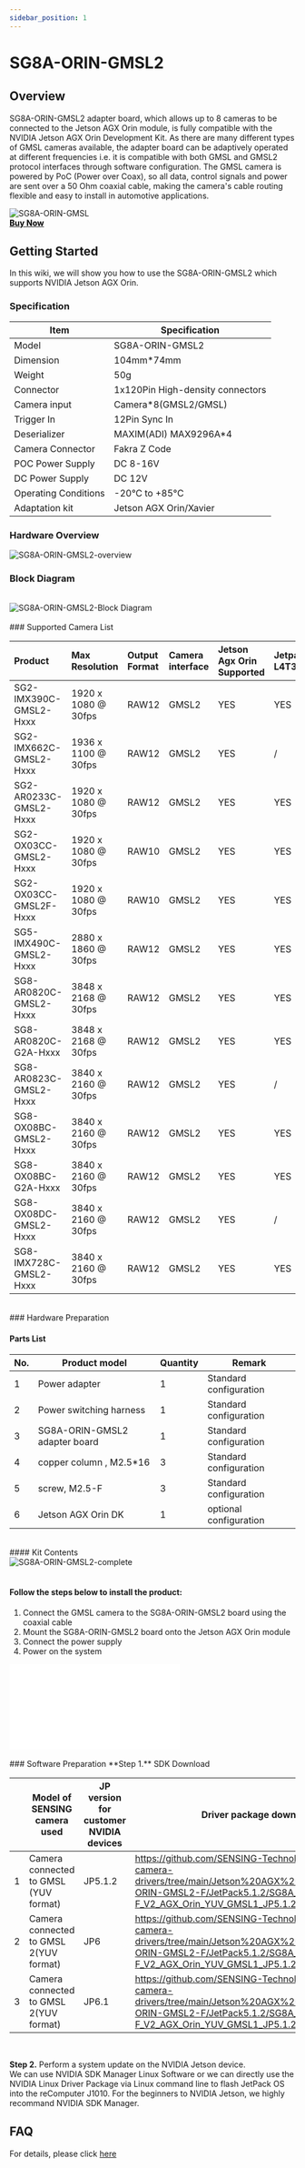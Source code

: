 ```yaml
---
sidebar_position: 1
---
```


# SG8A-ORIN-GMSL2

## Overview
SG8A-ORIN-GMSL2 adapter board, which allows up to 8 cameras to be connected to the Jetson AGX Orin module, 
is fully compatible with the NVIDIA Jetson AGX Orin Development Kit. 
As there are many different types of GMSL cameras available, the adapter board can be adaptively operated at different frequencies i.e. 
it is compatible with both GMSL and GMSL2 protocol interfaces through software configuration. 
The GMSL camera is powered by PoC (Power over Coax), so all data, control signals and power are sent over a 50 Ohm coaxial cable, 
making the camera's cable routing flexible and easy to install in automotive applications.


<!-- ![SG8A-ORIN-GMSL](/img/SG8A-ORIN-GMSL.png) -->

<!-- <img src={require('@site/static/img/SG8A-ORIN-GMSL.png').default} alt="SG8A-ORIN-GMSL" /> -->

<div style={{textAlign: 'center'}}>
    <img src="https://raw.githubusercontent.com/1214658495/myWikiFiles/main/SG8A-ORIN-GMSL.png" alt="SG8A-ORIN-GMSL" 
    style={{width: 450, height:'auto'}} />
</div>

<div class="get_one_now_container" style={{textAlign: 'center'}}>
    <a class="get_one_now_item" href="https://sensing-world.com/en/h-pd-65.html?recommendFromPid=0&fromMid=898" target="_blank" rel="noopener noreferrer">
        <strong>
            <span style={{backgroundColor: '#f0f0f0', padding: '10px 20px', display: 'inline-block', borderRadius: '5px'}}>
                <font color={'000000'} size={"4"}> Buy Now</font>
            </span>
        </strong>
    </a>
</div>



## Getting Started
In this wiki, we will show you how to use the SG8A-ORIN-GMSL2 which supports NVIDIA Jetson AGX Orin.


### Specification

| Item              | Specification             |
|-------------------|---------------------------|
| Model             | SG8A-ORIN-GMSL2           |
| Dimension         | 104mm*74mm                |
| Weight            | 50g                       |
| Connector         | 1x120Pin High-density connectors |
| Camera input      | Camera*8(GMSL2/GMSL)     |
| Trigger In        | 12Pin Sync In             |
| Deserializer      | MAXIM(ADI) MAX9296A*4     |
| Camera Connector  | Fakra Z Code              |
| POC Power Supply  | DC 8-16V                  |
| DC Power Supply   | DC 12V                    |
| Operating Conditions| -20°C to +85°C          |
| Adaptation kit    | Jetson AGX Orin/Xavier    |


### Hardware Overview
<div style={{textAlign: 'left'}}>
    <img src="https://raw.githubusercontent.com/1214658495/myWikiFiles/main/SG8A-ORIN-GMSL2-overview.png" alt="SG8A-ORIN-GMSL2-overview" 
    style={{width: 760, height:'auto'}} />
</div>

### Block Diagram
<br />
<div style={{textAlign: 'center'}}>
    <img src="https://raw.githubusercontent.com/1214658495/myWikiFiles/main/SG8A-ORIN-GMSL2-Block Diagram.png" alt="SG8A-ORIN-GMSL2-Block Diagram" 
    style={{width: 670, height:'auto'}} />
</div>



<br />
### Supported Camera List

<!-- Offline version -->
|Product|Max Resolution|Output Format|Camera interface|Jetson Agx Orin Supported|Jetpack5.1.2-L4T35.4.1|Jetpack6.0-L4T36.3|
|:----|:----|:----|:----|:----|:----|:----|
|SG2-IMX390C-GMSL2-Hxxx|1920 x 1080 @ 30fps|RAW12|GMSL2|YES|YES|YES|
|SG2-IMX662C-GMSL2-Hxxx|1936 x 1100 @ 30fps|RAW12|GMSL2|YES|/|YES|
|SG2-AR0233C-GMSL2-Hxxx|1920 x 1080 @ 30fps|RAW12|GMSL2|YES|YES|YES|
|SG2-OX03CC-GMSL2-Hxxx|1920 x 1080 @ 30fps|RAW10|GMSL2|YES|YES|YES|
|SG2-OX03CC-GMSL2F-Hxxx|1920 x 1080 @ 30fps|RAW10|GMSL2|YES|YES|/|
|SG5-IMX490C-GMSL2-Hxxx|2880 x 1860 @ 30fps|RAW12|GMSL2|YES|YES|/|
|SG8-AR0820C-GMSL2-Hxxx|3848 x 2168 @ 30fps|RAW12|GMSL2|YES|YES|YES|
|SG8-AR0820C-G2A-Hxxx|3848 x 2168 @ 30fps|RAW12|GMSL2|YES|YES|YES|
|SG8-AR0823C-GMSL2-Hxxx|3840 x 2160 @ 30fps|RAW12|GMSL2|YES|/|YES|
|SG8-OX08BC-GMSL2-Hxxx|3840 x 2160 @ 30fps|RAW12|GMSL2|YES|YES|YES|
|SG8-OX08BC-G2A-Hxxx|3840 x 2160 @ 30fps|RAW12|GMSL2|YES|YES|YES|
|SG8-OX08DC-GMSL2-Hxxx|3840 x 2160 @ 30fps|RAW12|GMSL2|YES|/|YES|
|SG8-IMX728C-GMSL2-Hxxx|3840 x 2160 @ 30fps|RAW12|GMSL2|YES|YES|YES|


<br />
### Hardware Preparation

#### Parts List

| No. | Product model                 | Quantity | Remark                |
|---------------|-------------------------------|----------|-----------------------|
| 1             | Power adapter                 | 1        | Standard configuration|
| 2             | Power switching harness       | 1        | Standard configuration|
| 3             | SG8A-ORIN-GMSL2 adapter board | 1        | Standard configuration|
| 4             | copper column , M2.5*16       | 3        | Standard configuration|
| 5             | screw, M2.5-F                 | 3        | Standard configuration|
| 6             | Jetson AGX Orin DK          | 1        | optional configuration|

<br />
#### Kit Contents
<div style={{textAlign: 'left'}}>
    <img src="https://raw.githubusercontent.com/1214658495/myWikiFiles/main/SG8A-ORIN-GMSL2-complete2.png" alt="SG8A-ORIN-GMSL2-complete" style={{width: 900, height:'auto'}} />
</div>
<br />

#### Follow the steps below to install the product:

1. Connect the GMSL camera to the SG8A-ORIN-GMSL2 board using the coaxial cable
2. Mount the SG8A-ORIN-GMSL2 board onto the Jetson AGX Orin module
3. Connect the power supply
4. Power on the system

<div style={{textAlign: 'center', position: 'relative', width: '95%', paddingBottom: '56.25%', marginBottom: '20px'}}>
    <iframe
        style={{position: 'absolute', top: 0, left: 0, width: '100%', height: '100%'}}
        src="//player.bilibili.com/player.html?bvid=BV1gj5TzdEAo&page=1&high_quality=1&danmaku=0"
        scrolling="no"
        border="0"
        frameBorder="no"
        framespacing="0"
        allowFullScreen="true">
    </iframe>
</div>

<br />
### Software Preparation
**Step 1.** SDK Download

|   | Model of SENSING camera used           | JP version for customer NVIDIA devices | Driver package download link                                                                                                                                                                        |
|---|----------------------------------------|----------------------------------------|-----------------------------------------------------------------------------------------------------------------------------------------------------------------------------------------------------|
| 1 | Camera connected to GMSL (YUV format)  | JP5.1.2                                | https://github.com/SENSING-Technology/nvidia-jetson-camera-drivers/tree/main/Jetson%20AGX%20Orin%20Devkit/SG8A-ORIN-GMSL2-F/JetPack5.1.2/SG8A_ORIN_GMSL2-F_V2_AGX_Orin_YUV_GMSL1_JP5.1.2_L4TR35.4.1 |
| 2 | Camera connected to GMSL 2(YUV format) | JP6                                    | https://github.com/SENSING-Technology/nvidia-jetson-camera-drivers/tree/main/Jetson%20AGX%20Orin%20Devkit/SG8A-ORIN-GMSL2-F/JetPack5.1.2/SG8A_ORIN_GMSL2-F_V2_AGX_Orin_YUV_GMSL1_JP5.1.2_L4TR35.4.1 |
| 3 | Camera connected to GMSL 2(YUV format) | JP6.1                                  | https://github.com/SENSING-Technology/nvidia-jetson-camera-drivers/tree/main/Jetson%20AGX%20Orin%20Devkit/SG8A-ORIN-GMSL2-F/JetPack5.1.2/SG8A_ORIN_GMSL2-F_V2_AGX_Orin_YUV_GMSL1_JP5.1.2_L4TR35.4.1 |

<br />

**Step 2.** Perform a system update on the NVIDIA Jetson device.<br />
We can use NVIDIA SDK Manager Linux Software or we can directly use the NVIDIA Linux Driver Package via Linux command line
 to flash JetPack OS into the reComputer J1010. 
For the beginners to NVIDIA Jetson, we highly recommand NVIDIA SDK Manager.




## FAQ

For details, please click [here](../../../FAQ/FAQ_jetson)
